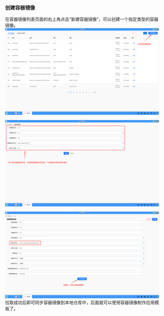 ### 创建容器镜像
在容器镜像列表页面的右上角点击“新建容器镜像”，可以创建一个指定类型的容器镜像。
![alt text](../help_picture/11_myimage09.png)

![alt text](../help_picture/11_myimage10.png)

![alt text](../help_picture/11_myimage11.png)
拉取成功后即可同步容器镜像到本地仓库中，后面就可以使用容器镜像制作应用模板了。
